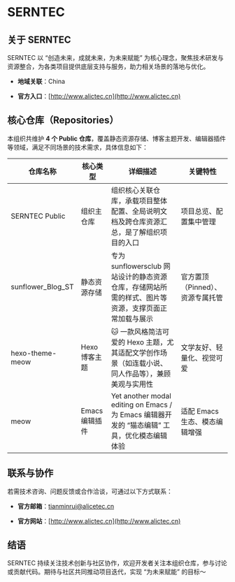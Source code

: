 # SERNTEC

## 关于 SERNTEC

SERNTEC 以 “创造未来，成就未来，为未来赋能” 为核心理念，聚焦技术研发与资源整合，为各类项目提供底层支持与服务，助力相关场景的落地与优化。



*   **地域关联**：China

*   **官方入口**：[http://www.alictec.cn](http://www.alictec.cn)

## 核心仓库（Repositories）

本组织共维护 **4 个 Public 仓库**，覆盖静态资源存储、博客主题开发、编辑器插件等领域，满足不同场景的技术需求，具体信息如下：



| 仓库名称                | 核心类型       | 详细描述                                                                   | 关键特性                |
| ------------------- | ---------- | ---------------------------------------------------------------------- | ------------------- |
| SERNTEC Public      | 组织主仓库      | 组织核心关联仓库，承载项目整体配置、全局说明文档及跨仓库资源汇总，是了解组织项目的入口                            | 项目总览、配置集中管理         |
| sunflower\_Blog\_ST | 静态资源存储     | 专为 sunflowersclub 网站设计的静态资源仓库，存储网站所需的样式、图片等资源，支撑页面正常加载与展示              | 官方置顶（Pinned）、资源专属托管 |
| hexo-theme-meow     | Hexo 博客主题  | 🐱 一款风格简洁可爱的 Hexo 主题，尤其适配文学创作场景（如连载小说、同人作品等），兼顾美观与实用性                  | 文学友好、轻量化、视觉可爱       |
| meow                | Emacs 编辑插件 | Yet another modal editing on Emacs / 为 Emacs 编辑器开发的 “猫态编辑” 工具，优化模态编辑体验 | 适配 Emacs 生态、模态编辑增强  |

## 联系与协作

若需技术咨询、问题反馈或合作洽谈，可通过以下方式联系：



*   **官方邮箱**：tianminrui@alicetec.cn

*   **官方网站**：[http://www.alictec.cn](http://www.alictec.cn)

## 结语

SERNTEC 持续关注技术创新与社区协作，欢迎开发者关注本组织仓库，参与讨论或贡献代码。期待与社区共同推动项目迭代，实现 “为未来赋能” 的目标～


